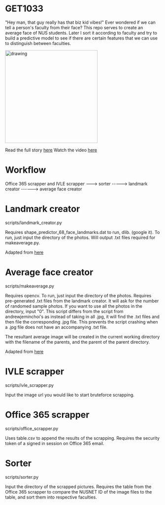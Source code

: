 # GET1033

"Hey man, that guy really has that biz kid vibes!"
Ever wondered if we can tell a person's faculty from their face?
This repo serves to create an average face of NUS students. Later I sort it according to faculty and try to build a predictive model to see if there are certain features that we can use to distinguish between faculties.

<img src="https://averageface.files.wordpress.com/2018/11/50_females1.gif" alt="drawing" width="300"/>

Read the full story [here](https://averageface.wordpress.com/)
Watch the video [here](https://www.youtube.com/watch?v=Ohfu2fE8yeo)


# Workflow
Office 365 scrapper and IVLE scrapper ---> sorter -----> landmark creator ------> average face creator

# Landmark creator
scripts/landmark_creator.py 

Requires shape_predictor_68_face_landmarks.dat to run, dlib. (google it). 
To run, just input the directory of the photos. Will output .txt files required for makeaverage.py.

Adapted from [here](https://github.com/andrewjeminchoi/simple-face-average)

# Average face creator
scripts/makeaverage.py

Requires opencv. To run, just input the directory of the photos. Requires pre-generated .txt files from the landmark creator. It will ask for the number of randomed sample photos. If you want to use all the photos in the directory, input "0".
This script differs from the script from andrewjeminchoi's as instead of taking in all .jpg, it will find the .txt files and then file the corresponding .jpg file. This prevents the script crashing when a .jpg file does not have an accompanying .txt file.

The resultant average image will be created in the current working directory with the filename of the parents, and the parent of the parent directory.

Adapted from [here](https://github.com/andrewjeminchoi/simple-face-average)


# IVLE scrapper
scripts/ivle_scrapper.py

Input the image url you would like to start bruteforce scrapping.

# Office 365 scrapper
scripts/office_scrapper.py

Uses table.csv to append the results of the scrapping. Requires the security token of a signed in session on Office 365 email.

# Sorter
scripts/sorter.py

Input the directory of the scrapped pictures. Requires the table from the Office 365 scrapper to compare the NUSNET ID of the image files to the table, and sort them into respective faculties.


